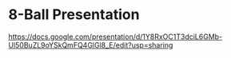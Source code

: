 # 8-Ball Presentation
https://docs.google.com/presentation/d/1Y8RxOC1T3dciL6GMb-Ul50BuZL9oYSkQmFQ4GlGl8_E/edit?usp=sharing
